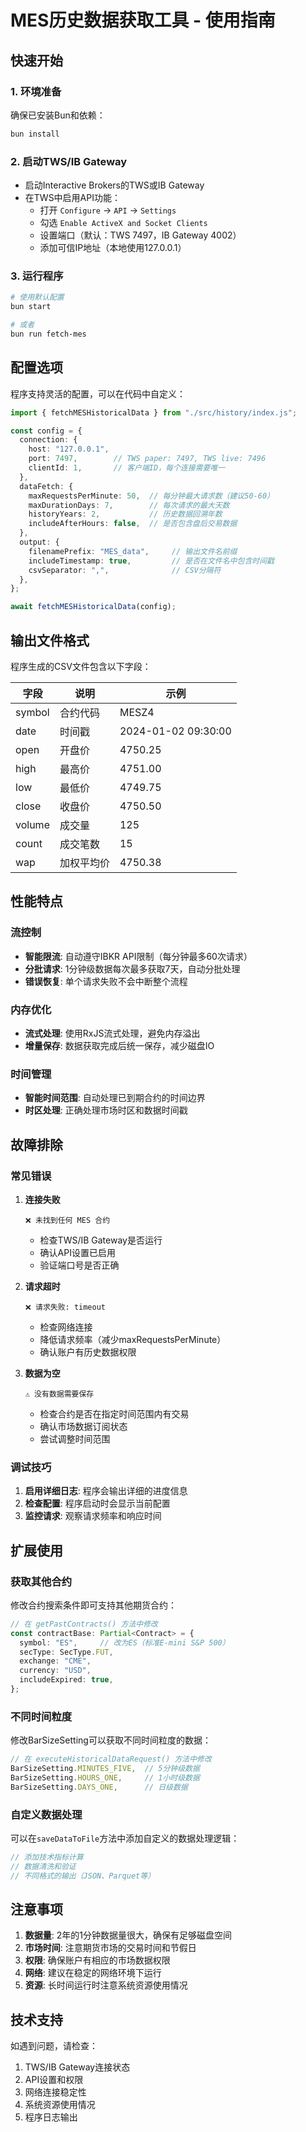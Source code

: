 # MES历史数据获取工具 - 使用指南

## 快速开始

### 1. 环境准备

确保已安装Bun和依赖：
```bash
bun install
```

### 2. 启动TWS/IB Gateway

- 启动Interactive Brokers的TWS或IB Gateway
- 在TWS中启用API功能：
  - 打开 `Configure` → `API` → `Settings`
  - 勾选 `Enable ActiveX and Socket Clients`
  - 设置端口（默认：TWS 7497，IB Gateway 4002）
  - 添加可信IP地址（本地使用127.0.0.1）

### 3. 运行程序

```bash
# 使用默认配置
bun start

# 或者
bun run fetch-mes
```

## 配置选项

程序支持灵活的配置，可以在代码中自定义：

```typescript
import { fetchMESHistoricalData } from "./src/history/index.js";

const config = {
  connection: {
    host: "127.0.0.1",
    port: 7497,        // TWS paper: 7497, TWS live: 7496
    clientId: 1,       // 客户端ID，每个连接需要唯一
  },
  dataFetch: {
    maxRequestsPerMinute: 50,  // 每分钟最大请求数（建议50-60）
    maxDurationDays: 7,        // 每次请求的最大天数
    historyYears: 2,           // 历史数据回溯年数
    includeAfterHours: false,  // 是否包含盘后交易数据
  },
  output: {
    filenamePrefix: "MES_data",     // 输出文件名前缀
    includeTimestamp: true,         // 是否在文件名中包含时间戳
    csvSeparator: ",",              // CSV分隔符
  },
};

await fetchMESHistoricalData(config);
```

## 输出文件格式

程序生成的CSV文件包含以下字段：

| 字段 | 说明 | 示例 |
|------|------|------|
| symbol | 合约代码 | MESZ4 |
| date | 时间戳 | 2024-01-02 09:30:00 |
| open | 开盘价 | 4750.25 |
| high | 最高价 | 4751.00 |
| low | 最低价 | 4749.75 |
| close | 收盘价 | 4750.50 |
| volume | 成交量 | 125 |
| count | 成交笔数 | 15 |
| wap | 加权平均价 | 4750.38 |

## 性能特点

### 流控制
- **智能限流**: 自动遵守IBKR API限制（每分钟最多60次请求）
- **分批请求**: 1分钟级数据每次最多获取7天，自动分批处理
- **错误恢复**: 单个请求失败不会中断整个流程

### 内存优化
- **流式处理**: 使用RxJS流式处理，避免内存溢出
- **增量保存**: 数据获取完成后统一保存，减少磁盘IO

### 时间管理
- **智能时间范围**: 自动处理已到期合约的时间边界
- **时区处理**: 正确处理市场时区和数据时间戳

## 故障排除

### 常见错误

1. **连接失败**
   ```
   ❌ 未找到任何 MES 合约
   ```
   - 检查TWS/IB Gateway是否运行
   - 确认API设置已启用
   - 验证端口号是否正确

2. **请求超时**
   ```
   ❌ 请求失败: timeout
   ```
   - 检查网络连接
   - 降低请求频率（减少maxRequestsPerMinute）
   - 确认账户有历史数据权限

3. **数据为空**
   ```
   ⚠️ 没有数据需要保存
   ```
   - 检查合约是否在指定时间范围内有交易
   - 确认市场数据订阅状态
   - 尝试调整时间范围

### 调试技巧

1. **启用详细日志**: 程序会输出详细的进度信息
2. **检查配置**: 程序启动时会显示当前配置
3. **监控请求**: 观察请求频率和响应时间

## 扩展使用

### 获取其他合约
修改合约搜索条件即可支持其他期货合约：

```typescript
// 在 getPastContracts() 方法中修改
const contractBase: Partial<Contract> = {
  symbol: "ES",     // 改为ES（标准E-mini S&P 500）
  secType: SecType.FUT,
  exchange: "CME",
  currency: "USD",
  includeExpired: true,
};
```

### 不同时间粒度
修改BarSizeSetting可以获取不同时间粒度的数据：

```typescript
// 在 executeHistoricalDataRequest() 方法中修改
BarSizeSetting.MINUTES_FIVE,  // 5分钟级数据
BarSizeSetting.HOURS_ONE,     // 1小时级数据
BarSizeSetting.DAYS_ONE,      // 日级数据
```

### 自定义数据处理
可以在`saveDataToFile`方法中添加自定义的数据处理逻辑：

```typescript
// 添加技术指标计算
// 数据清洗和验证
// 不同格式的输出（JSON、Parquet等）
```

## 注意事项

1. **数据量**: 2年的1分钟数据量很大，确保有足够磁盘空间
2. **市场时间**: 注意期货市场的交易时间和节假日
3. **权限**: 确保账户有相应的市场数据权限
4. **网络**: 建议在稳定的网络环境下运行
5. **资源**: 长时间运行时注意系统资源使用情况

## 技术支持

如遇到问题，请检查：
1. TWS/IB Gateway连接状态
2. API设置和权限
3. 网络连接稳定性
4. 系统资源使用情况
5. 程序日志输出
